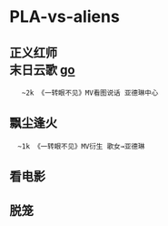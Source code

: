 # PLA-vs-aliens
正义红师<br>
末日云歌 [go]()<br>
-------
       ~2k 《一转眼不见》MV看图说话 亚德琳中心
飘尘逢火<br>
-------
      ~1k 《一转眼不见》MV衍生 歌女→亚德琳
看电影<br>
-------
脱笼<br>
-------
